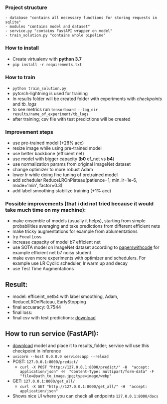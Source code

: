 ### Project structure
```
- database "contains all necessary functions for storing requests in sqlite"
- modules "contains model and dataset"
- service.py "contains FastAPI wrapper on model"
- train_solution.py "contains whole pipeline"
```
### How to install
- Create virtualenv with **python 3.7**
- `pip install -r requirements.txt`

### How to train
- `python train_solution.py`
- pytorch-lightning is used for training
- In results folder will be created folder with experiments with *checkpoints* and *tb_logs*
- to see metrics run `tensorboard --log_dir results/name_of_experiment/tb_logs`
- after training; csv file with test predictions will be created

### Improvement steps
- use pre-trained model (+28% acc)
- resize image while using pre-trained model
- use better backbone (efficient net) 
- use model with bigger capacity (**b0** ef_net vs **b4**)
- use normalization params from original ImageNet dataset
- change optimizer to more robust Adam
- lower lr while doing fine tuning of pretrained model
- add scheduler ReduceLROnPlateau(patience=1, min_lr=1e-6, mode='min', factor=0.3)
- add label smoothing stabilize training (+1% acc)


### Possible improvements (that i did not tried because it would take much time on my machine):
- make ensemble of models (usually it helps), starting from simple probabilities averaging and take predictions from different efficient nets
- make tricky augmentations for example from ablumentations
- try Focal Loss
- increase capacity of model b7 efficient net
- use SOTA model on ImageNet dataset according to [paperswithcode](https://paperswithcode.com/sota/image-classification-on-imagenet) for example efficient net b7  noisy student
- make even more experiments with optimizer and schedulers. For example use LR Cyclic scheduler, lr warm up and decay
- use Test Time Augmentations


## Result:
- model: efficeint_netb4 with label smoothing, Adam, ReduceLROnPlateau, EarlyStopping
- final accuaracy: 0.7544
- final loss: 
- final csv with test predictions: [download]()


## How to run service (FastAPI):
- [download]() model and place it to results_folder;  service will use this checkpoint in inference
- `uvicorn --host 0.0.0.0 service:app --reload`
- POST: `127.0.0.1:8000/predict/` 
    - `curl -X POST "http://127.0.0.1:8000/predict/" -H  "accept: application/json" -H  "Content-Type: multipart/form-data" -F "file=@path_to_image.jpg;type=image/webp"`
- GET: `127.0.0.1:8000/get_all/`
    - `curl -X GET "http://127.0.0.1:8000/get_all/" -H  "accept: application/json"`
- Shows nice UI where you can check all endpoints `127.0.0.1:8000/docs`